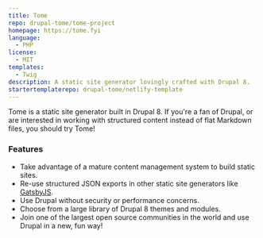```yaml
---
title: Tome
repo: drupal-tome/tome-project
homepage: https://tome.fyi
language:
  - PHP
license:
  - MIT
templates:
  - Twig
description: A static site generator lovingly crafted with Drupal 8.
startertemplaterepo: drupal-tome/netlify-template
---
```


Tome is a static site generator built in Drupal 8. If you're a fan of Drupal,
or are interested in working with structured content instead of flat Markdown
files, you should try Tome!

### Features

* Take advantage of a mature content management system to build static sites.
* Re-use structured JSON exports in other static site generators like
[GatsbyJS](https://github.com/drupal-tome/tome-gatsby).
* Use Drupal without security or performance concerns.
* Choose from a large library of Drupal 8 themes and modules.
* Join one of the largest open source communities in the world and use Drupal
in a new, fun way!
